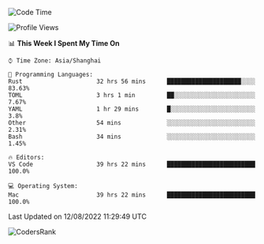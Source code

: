 <!--START_SECTION:waka-->
![Code Time](http://img.shields.io/badge/Code%20Time-1%2C621%20hrs%205%20mins-blue)

![Profile Views](http://img.shields.io/badge/Profile%20Views-52-blue)

📊 **This Week I Spent My Time On** 

```text
⌚︎ Time Zone: Asia/Shanghai

💬 Programming Languages: 
Rust                     32 hrs 56 mins      █████████████████████░░░░   83.63% 
TOML                     3 hrs 1 min         ██░░░░░░░░░░░░░░░░░░░░░░░   7.67% 
YAML                     1 hr 29 mins        █░░░░░░░░░░░░░░░░░░░░░░░░   3.8% 
Other                    54 mins             ░░░░░░░░░░░░░░░░░░░░░░░░░   2.31% 
Bash                     34 mins             ░░░░░░░░░░░░░░░░░░░░░░░░░   1.45%

🔥 Editors: 
VS Code                  39 hrs 22 mins      █████████████████████████   100.0%

💻 Operating System: 
Mac                      39 hrs 22 mins      █████████████████████████   100.0%

```


 Last Updated on 12/08/2022 11:29:49 UTC
<!--END_SECTION:waka-->

![CodersRank](https://cr-skills-chart-widget.azurewebsites.net/api/api?username=BugenZhao&padding=16&tooltip=true&branding=false&sort-by-score=true&skills=Rust%2C%20Swift%2C%20C%2C%20TypeScript%2C%20Java%2C%20Go%2C%20Dart%2C%20C%2B%2B%2C%20Python%2C%20Assembly%2C%20Shell%2C%20Kotlin)
